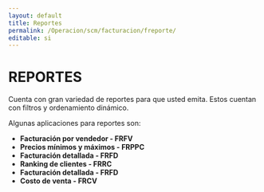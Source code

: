 ```yaml
---
layout: default
title: Reportes
permalink: /Operacion/scm/facturacion/freporte/
editable: si
---
```


# REPORTES  

Cuenta con gran variedad de reportes para que usted emita. Estos cuentan con filtros y ordenamiento dinámico.  

Algunas aplicaciones para reportes son:  

* **Facturación por vendedor - FRFV**  
* **Precios mínimos y máximos - FRPPC**  
* **Facturación detallada - FRFD**  
* **Ranking de clientes - FRRC**  
* **Facturación detallada - FRFD**  
* **Costo de venta - FRCV**

